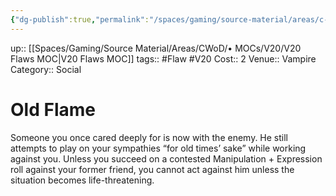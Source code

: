 ```yaml
---
{"dg-publish":true,"permalink":"/spaces/gaming/source-material/areas/c-wo-d/genre/vampire/v20/merits-and-flaws/old-flame/","dgHomeLink":true,"dgPassFrontmatter":true}
---
```


up:: [[Spaces/Gaming/Source Material/Areas/CWoD/• MOCs/V20/V20 Flaws MOC|V20 Flaws MOC]]
tags:: #Flaw #V20 
Cost:: 2
Venue:: Vampire
Category:: Social

# Old Flame
Someone you once cared deeply for is now with the
enemy. He still attempts to play on your sympathies
“for old times’ sake” while working against you. Unless
you succeed on a contested Manipulation + Expression
roll against your former friend, you cannot act against
him unless the situation becomes life-threatening.